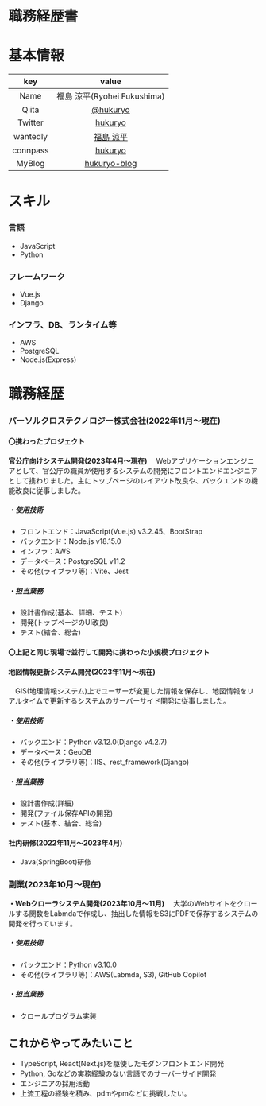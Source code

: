 # 職務経歴書

# 基本情報

|    key    |   value      |
|:----------:|:---------------:|
|  Name  | 福島 涼平(Ryohei Fukushima)  |
|  Qiita  | [@hukuryo](https://qiita.com/hukuryo)  |
|  Twitter  | [hukuryo](https://twitter.com/hukuryo_)  |
|  wantedly  | [福島 涼平](https://www.wantedly.com/id/ryohei0509) |
|  connpass  | [hukuryo](https://connpass.com/user/hukuryo/) |
|  MyBlog  | [hukuryo-blog](https://hukuryo-blog.vercel.app/)  |

# スキル
### 言語
- JavaScript
- Python

### フレームワーク
- Vue.js
- Django

### インフラ、DB、ランタイム等
- AWS
- PostgreSQL
- Node.js(Express)

# 職務経歴

### パーソルクロステクノロジー株式会社(2022年11月〜現在)
#### 〇携わったプロジェクト
**官公庁向けシステム開発(2023年4月〜現在)**
　Webアプリケーションエンジニアとして、官公庁の職員が使用するシステムの開発にフロントエンドエンジニアとして携わりました。主にトップページのレイアウト改良や、バックエンドの機能改良に従事しました。
##### ・使用技術
 - フロントエンド：JavaScript(Vue.js) v3.2.45、BootStrap
 - バックエンド：Node.js v18.15.0
 - インフラ：AWS
 - データベース：PostgreSQL v11.2
 - その他(ライブラリ等)：Vite、Jest

##### ・担当業務
  - 設計書作成(基本、詳細、テスト)
  - 開発(トップページのUI改良)
  - テスト(結合、総合)
#### 〇上記と同じ現場で並行して開発に携わった小規模プロジェクト

#### 地図情報更新システム開発(2023年11月～現在)
　GIS(地理情報システム)上でユーザーが変更した情報を保存し、地図情報をリアルタイムで更新するシステムのサーバーサイド開発に従事しました。

##### ・使用技術
 - バックエンド：Python v3.12.0(Django v4.2.7)
 - データベース：GeoDB
 - その他(ライブラリ等)：IIS、rest_framework(Django)

##### ・担当業務
  - 設計書作成(詳細)
  - 開発(ファイル保存APIの開発)
  - テスト(基本、結合、総合)

#### 社内研修(2022年11月～2023年4月)
  - Java(SpringBoot)研修

### 副業(2023年10月〜現在)
**・Webクローラシステム開発(2023年10月〜11月)**
　大学のWebサイトをクロールする関数をLabmdaで作成し、抽出した情報をS3にPDFで保存するシステムの開発を行っています。

 ##### ・使用技術
 - バックエンド：Python v3.10.0
 - その他(ライブラリ等)：AWS(Labmda, S3), GitHub Copilot

##### ・担当業務
  - クロールプログラム実装

 ## これからやってみたいこと
- TypeScript, React(Next.js)を駆使したモダンフロントエンド開発
- Python, Goなどの実務経験のない言語でのサーバーサイド開発
- エンジニアの採用活動
- 上流工程の経験を積み、pdmやpmなどに挑戦したい。
